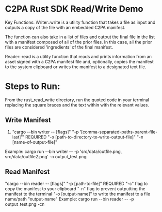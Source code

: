 # C2PA Rust SDK Read/Write Demo

Key Functions:
Writer::write is a utility function that takes a file as input and outputs a copy of the file with an embedded C2PA manifest.



The function can also take in a list of files and output the final file in the list with a manifest composed of all of the prior files. In this case, all the prior files are considered 'ingredients' of the final manifest.

Reader::read is a utility function that reads and prints information from an asset signed with a C2PA manifest file and, optionally, copies the manifest to the system clipboard or writes the manifest to a designated text file.


# Steps to Run:
From the rust_read_write directory, run the quoted code in your terminal replacing the square braces and the text within with the relevant values.

## Write Manifest

1. "cargo --bin writer -- [flags]"
"-p '[comma-separated-paths-parent-file-last]'" REQUIRED
"-o [path-to-directory-to-write-output-file]"
"-n [name-of-output-file]"

Example: 
cargo run --bin writer -- -p 'src/data/outfile.png, src/data/outfile2.png' -n output_test.png

## Read Manifest

"cargo --bin reader -- [flags]"
"-p [path-to-file]" REQUIRED
"-c" flag to copy the manifest to your clipboard
"-n" flag to prevent outputting the manifest to the terminal
"-o [output-name]" to write the manifest to a file name/path "output-name"
Example: 
cargo run --bin reader -- -p output_test.png -cn
